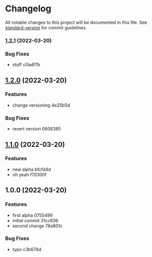 # Changelog

All notable changes to this project will be documented in this file. See [standard-version](https://github.com/conventional-changelog/standard-version) for commit guidelines.

### [1.2.1](///compare/v1.2.0...v1.2.1) (2022-03-20)


### Bug Fixes

* stuff c0adf7b

## [1.2.0](///compare/v1.1.0...v1.2.0) (2022-03-20)


### Features

* change versioning 4e25b5d


### Bug Fixes

* revert version 0608385

## [1.1.0](///compare/v1.0.0...v1.1.0) (2022-03-20)


### Features

* new alpha bfcfd4d
* oh yeah f70300f

## 1.0.0 (2022-03-20)


### Features

* first alpha 0755499
* initial commit 31cc836
* second change 78a801c


### Bug Fixes

* typo c3b678d
